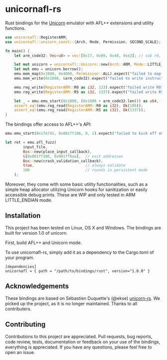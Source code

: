 # unicornafl-rs

Rust bindings for the [Unicorn](http://www.unicorn-engine.org/) emulator with AFL++ extensions and utility functions.

```rust
use unicornafl::RegisterARM;
use unicornafl::unicorn_const::{Arch, Mode, Permission, SECOND_SCALE};

fn main() {
    let arm_code32: Vec<u8> = vec![0x17, 0x00, 0x40, 0xe2]; // sub r0, #23

    let mut unicorn = unicornafl::Unicorn::new(Arch::ARM, Mode::LITTLE_ENDIAN, 0).expect("failed to initialize Unicorn instance");
    let mut emu = unicorn.borrow();
    emu.mem_map(0x1000, 0x4000, Permission::ALL).expect("failed to map code page");
    emu.mem_write(0x1000, &arm_code32).expect("failed to write instructions");

    emu.reg_write(RegisterARM::R0 as i32, 123).expect("failed write R0");
    emu.reg_write(RegisterARM::R5 as i32, 1337).expect("failed write R5");

    let _ = emu.emu_start(0x1000, (0x1000 + arm_code32.len()) as u64, 10 * SECOND_SCALE, 1000);
    assert_eq!(emu.reg_read(RegisterARM::R0 as i32), Ok(100));
    assert_eq!(emu.reg_read(RegisterARM::R5 as i32), Ok(1337));
}
```

The bindings offer access to AFL++'s API:
```rust
emu.emu_start(0x1fe741, 0x001ff106, 0, 1).expect("failed to kick off emulation");

let ret = emu.afl_fuzz(
        input_file,
        Box::new(place_input_callback),
        &[0x001ff106, 0x001ff0aa],  // exit addresses
        Box::new(crash_validation_callback),
        true,                       // always validate
        100                         // rounds in persistent mode
    );
```

Moreover, they come with some basic utility functionalities, such as
a simple heap allocator utilizing Unicorn hooks for sanitization or easily accessible debug prints. 
These are WIP and only tested in ARM LITTLE_ENDIAN mode.

## Installation

This project has been tested on Linux, OS X and Windows. 
The bindings are built for version 1.0 of unicorn.

First, build AFL++ and Unicorn mode.

To use unicornafl-rs, simply add it as a dependency to the Cargo.toml of your program.

```
[dependencies]
unicornafl = { path = "/path/to/bindings/rust", version="1.0.0" }
```

## Acknowledgements

These bindings are based on Sébastien Duquette's (@ekse) [unicorn-rs](https://github.com/unicorn-rs/unicorn-rs).
We picked up the project, as it is no longer maintained.
Thanks to all contributers.


## Contributing

Contributions to this project are appreciated. Pull requests, bug reports, code review, tests,
documentation or feedback on your use of the bindings, everything is appreciated. 
If you have any questions, please feel free to open an issue.
